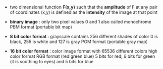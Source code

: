 - two dimensional function **F(x,y)** such that the **amplitude** of F at any pair of coordinates (x,y) is defined as the **intensity** of the image at that point

- **binary image** : only two pixel values 0 and 1
	  also called monochrome
	  PBM format (portable bit map)
- **8 bit color format** : grayscale
	  contains 256 different shades of color
	  0 is black, 255 is white and 127 is gray
	  PGM format (portable gray map)
- **16 bit color format** : color image format with 65536 different colors
	  high color format
	  RGB format (red green blue)
	  5 bits for red, 6 bits for green (it is soothing to eyes) and 5 bits for blue